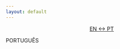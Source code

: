 ```yaml
---
layout: default
---
```


<p style="text-align:center;">
     <a href="./index.html" class="btn">EN <-> PT</a>
</p>

PORTUGUÊS
